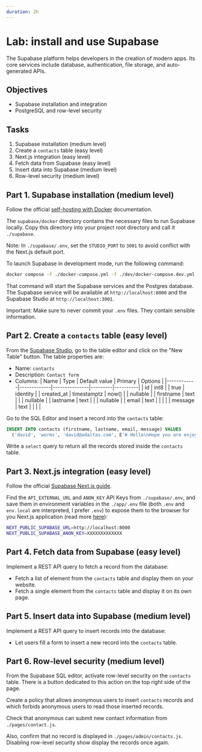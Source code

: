 ```yaml
---
duration: 2h
---
```


# Lab: install and use Supabase

The Supabase platform helps developers in the creation of modern apps. Its core services include database, authentication, file storage, and auto-generated APIs.

## Objectives

- Supabase installation and integration
- PostgreSQL and row-level security

## Tasks

1. Supabase installation (medium level)
2. Create a `contacts` table (easy level)
3. Next.js integration (easy level)
4. Fetch data from Supabase (easy level)
5. Insert data into Supabase (medium level)
6. Row-level security (medium level)

## Part 1. Supabase installation (medium level)

Follow the official [self-hosting with Docker](https://supabase.com/docs/guides/hosting/docker) documentation.

The `supabase/docker` directory contains the necessary files to run Supabase locally. Copy this directory into your project root directory and call it `./supabase`.

Note: In `./supabase/.env`, set the `STUDIO_PORT` to `3001` to avoid conflict with the Next.js default port.

To launch Supabase in development mode, run the following command:

```bash
docker compose -f ./docker-compose.yml -f ./dev/docker-compose.dev.yml up
```

That command will start the Supabase services and the Postgres database. The Supabase service will be available at `http://localhost:8000` and the Supabase Studio at `http://localhost:3001`.

Important: Make sure to never commit your `.env` files. They contain sensible information.

## Part 2. Create a `contacts` table (easy level)

From the [Supabase Studio](http://localhost:3001), go to the table editor and click on the "New Table" button. The table properties are:

- Name: `contacts`
- Description: `Contact form`
- Columns:
  | Name       | Type        | Default value | Primary | Options  |
  |------------|-------------|---------------|---------|----------|
  | id         | int8        |               | true    | identity |
  | created_at | timestamptz | now()         |         | nullable |
  | firstname  | text        |               |         | nullable |
  | lastname   | text        |               |         | nullable |
  | email      | text        |               |         |          |
  | message    | text        |               |         |          |

Go to the SQL Editor and insert a record into the `contacts` table:

```sql
INSERT INTO contacts (firstname, lastname, email, message) VALUES
  ('david', 'worms', 'david@adaltas.com', E'# Hello\nHope you are enjoying the course.');
```

Write a `select` query to return all the records stored inside the `contacts` table.

## Part 3. Next.js integration (easy level)

Follow the official [Supabase Next.js guide](https://supabase.com/docs/guides/with-nextjs).

Find the `API_EXTERNAL_URL` and `ANON_KEY` API Keys from `./supabase/.env`, and save them in environment variables in the `./app/.env` file (both `.env` and `env.local` are interpreted, I prefer `.env`) to expose them to the browser for you Next.js application (read more [here](https://nextjs.org/docs/basic-features/environment-variables#exposing-environment-variables-to-the-browser)):

   ```bash
   NEXT_PUBLIC_SUPABASE_URL=http://localhost:8000
   NEXT_PUBLIC_SUPABASE_ANON_KEY=XXXXXXXXXXXXX
   ```

## Part 4. Fetch data from Supabase (easy level)

Implement a REST API query to fetch a record from the database:

- Fetch a list of element from the `contacts` table and display them on your website.
- Fetch a single element from the `contacts` table and display it on its own page.

## Part 5. Insert data into Supabase (medium level)

Implement a REST API query to insert records into the database:

- Let users fill a form to insert a new record into the `contacts` table.

## Part 6. Row-level security (medium level)

From the Supabase SQL editor, activate row-level security on the `contacts` table. There is a button dedicated to this action on the top right side of the page.

Create a policy that allows anonymous users to insert `contacts` records and which forbids anonymous users to read those inserted records.

Check that anonymous can submit new contact information from `./pages/contact.js`.

Also, confirm that no record is displayed in `./pages/admin/contacts.js`. Disabling row-level security show display the records once again.
